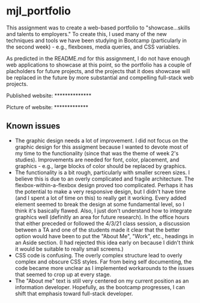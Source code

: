 # mjl_portfolio

This assignment was to create a web-based portfolio to "showcase...skills and talents to employers." To create this, I used many of the new techniques and tools we have been studying in Bootcamp (particularly in the second week) - e.g., flexboxes, media queries, and CSS variables. 

As predicted in the README.md for this assignment, I do not have enough web applications to showcase at this point, so the portfolio has a couple of placholders for future projects, and the projects that it does showcase will be replaced in the future by more substantial and compelling full-stack web projects. 

Published website: **************

Picture of website: ************* 

## Known issues

* The graphic design needs a lot of improvement. I did not focus on the graphic design for this assigment because I wanted to devote most of my time to the functionality (since that was the theme of week 2's studies). Improvements are needed for font, color, placement, and graphics -  e.g., large blocks of color should be replaced by graphics.
* The functionality is a bit rough, particularly with smaller screen sizes. I believe this is due to an overly complicated and fragile architecture. The flexbox-within-a-flexbox design proved too complicated. Perhaps it has the potential to make a very responsive design, but I didn't have time (and I spent a lot of time on this) to really get it working. Every added element seemed to break the design at some fundamental level, so I think it's basically flawed. Also, I just don't understand how to integrate graphics well (definitly an area for future research). In the office hours that either preceded or followed the 4/3/21 class session, a discussion between a TA and one of the students made it clear that the better option would have been to put the "About Me", "Work", etc., headings in an Aside section. (I had rejected this idea early on because I didn't think it would be suitable to really small screens.)
* CSS code is confusing. The overly complex structure lead to overly complex and obscure CSS styles. Far from being self documenting, the code became more unclear as I implemented workarounds to the issues that seemed to crop up at every stage. 
* The "About me" text is still very centered on my current position as an information developer. Hopefully, as the bootcamp progresses, I can shift that emphasis toward full-stack developer.
